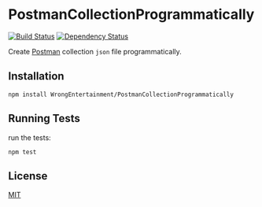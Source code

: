 # PostmanCollectionProgrammatically
[![Build Status](https://travis-ci.org/WrongEntertainment/PostmanCollectionProgrammatically.svg?branch=master)](https://travis-ci.org/WrongEntertainment/PostmanCollectionProgrammatically)
[![Dependency Status](https://gemnasium.com/WrongEntertainment/PostmanCollectionProgrammatically.svg)](https://gemnasium.com/WrongEntertainment/PostmanCollectionProgrammatically)


Create [Postman](http://www.getpostman.com/) collection ```json``` file programmatically.


## Installation

    npm install WrongEntertainment/PostmanCollectionProgrammatically


## Running Tests

run the tests:

    npm test


## License

[MIT](LICENSE)
